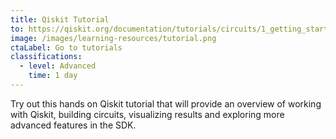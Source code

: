 ```yaml
---
title: Qiskit Tutorial
to: https://qiskit.org/documentation/tutorials/circuits/1_getting_started_with_qiskit.html
image: /images/learning-resources/tutorial.png
ctaLabel: Go to tutorials
classifications:
  - level: Advanced
    time: 1 day
---
```

Try out this hands on Qiskit tutorial that will provide an overview of working with Qiskit, building circuits, visualizing results and exploring more advanced features in the SDK.
